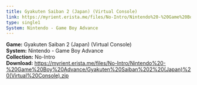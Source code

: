 ```yaml
---
title: Gyakuten Saiban 2 (Japan) (Virtual Console)
link: https://myrient.erista.me/files/No-Intro/Nintendo%20-%20Game%20Boy%20Advance/Gyakuten%20Saiban%202%20(Japan)%20(Virtual%20Console).zip
type: single1
System: Nintendo - Game Boy Advance
---
```

<b>Game:</b> Gyakuten Saiban 2 (Japan) (Virtual Console)<br>
<b>System:</b> Nintendo - Game Boy Advance<br>
<b>Collection:</b> No-Intro<br>
<b>Download:</b> https://myrient.erista.me/files/No-Intro/Nintendo%20-%20Game%20Boy%20Advance/Gyakuten%20Saiban%202%20(Japan)%20(Virtual%20Console).zip